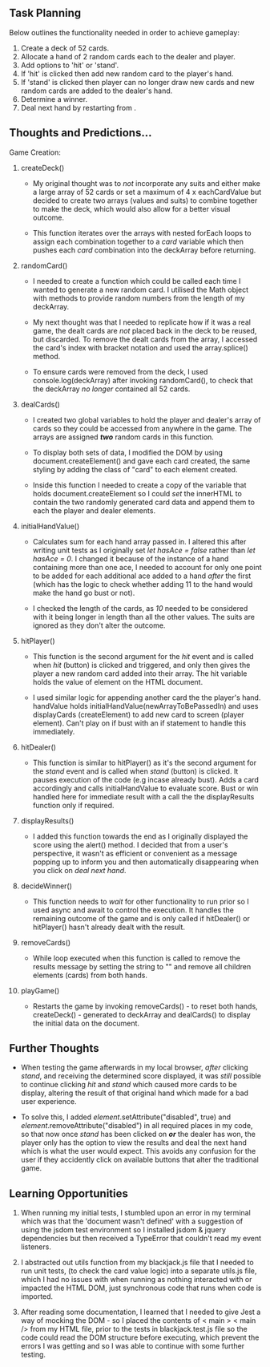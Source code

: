 ## Task Planning

Below outlines the functionality needed in order to achieve gameplay:

1. Create a deck of 52 cards.
2. Allocate a hand of 2 random cards each to the dealer and player.
3. Add options to 'hit' or 'stand'.
4. If 'hit' is clicked then add new random card to the player's hand.
5. If 'stand' is clicked then player can no longer draw new cards and new random cards are added to the dealer's hand.
6. Determine a winner.
7. Deal next hand by restarting from .

## Thoughts and Predictions...

Game Creation:

1. createDeck()

   - My original thought was to _not_ incorporate any suits and either make a large array of 52 cards or set a maximum of 4 x eachCardValue but decided to create two arrays (values and suits) to combine together to make the deck, which would also allow for a better visual outcome.

   - This function iterates over the arrays with nested forEach loops to assign each combination together to a *card* variable which then pushes each *card* combination into the deckArray before returning.

2. randomCard()

   - I needed to create a function which could be called each time I wanted to generate a new random card. I utilised the Math object with methods to provide random numbers from the length of my deckArray.

   - My next thought was that I needed to replicate how if it was a real game, the dealt cards are *not* placed back in the deck to be reused, but discarded. To remove the dealt cards from the array, I accessed the card's index with bracket notation and used the array.splice() method.

   - To ensure cards were removed from the deck, I used console.log(deckArray) after invoking randomCard(), to check that the deckArray *no longer* contained all 52 cards.

3. dealCards()

   - I created two global variables to hold the player and dealer's array of cards so they could be accessed from anywhere in the game. The arrays are assigned **_two_** random cards in this function.

   - To display both sets of data, I modified the DOM by using document.createElement() and gave each card created, the same styling by adding the class of "card" to each element created.

   - Inside this function I needed to create a copy of the variable that holds document.createElement so I could *set* the innerHTML to contain the two randomly generated card data and append them to each the player and dealer elements.

4. initialHandValue()

   - Calculates sum for each hand array passed in. I altered this after writing unit tests as I originally set *let hasAce = false* rather than *let hasAce = 0*. I changed it because of the instance of a hand containing more than one ace, I needed to account for only one point to be added for each additional ace added to a hand *after* the first (which has the logic to check whether adding 11 to the hand would make the hand go bust or not).

   - I checked the length of the cards, as _10_ needed to be considered with it being longer in length than all the other values. The suits are ignored as they don't alter the outcome.

5. hitPlayer()

   - This function is the second argument for the *hit* event and is called when *hit* (button) is clicked and triggered, and only then gives the player a new random card added into their array. The hit variable holds the value of element on the HTML document. 
   
   - I used similar logic for appending another card the the player's hand. handValue holds initialHandValue(newArrayToBePassedIn) and uses displayCards (createElement) to add new card to screen (player element). Can't play on if bust with an if statement to handle this immediately.

6. hitDealer()

   - This function is similar to hitPlayer() as it's the second argument for the *stand* event and is called when *stand* (button) is clicked. It pauses execution of the code (e.g incase already bust). Adds a card accordingly and calls initialHandValue to evaluate score. Bust or win handled here for immediate result with a call the the displayResults function only if required.

7. displayResults()

   - I added this function towards the end as I originally displayed the score using the alert() method. I decided that from a user's perspective, it wasn't as efficient or convenient as a message popping up to inform you and then automatically disappearing when you click on *deal next hand*.

8. decideWinner()

   - This function needs to *wait* for other functionality to run prior so I used async and await to control the execution. It handles the remaining outcome of the game and is only called if hitDealer() or hitPlayer() hasn't already dealt with the result.

9. removeCards()

   - While loop executed when this function is called to remove the results message by setting the string to "" and remove all children elements (cards) from both hands.

10. playGame()

    - Restarts the game by invoking removeCards() - to reset both hands, createDeck() - generated to deckArray and dealCards() to display the initial data on the document.

## Further Thoughts

- When testing the game afterwards in my local browser, _after_ clicking *stand*, and receiving the determined score displayed, it was _still_ possible to continue clicking *hit* and *stand* which caused more cards to be display, altering the result of that original hand which made for a bad user experience.

- To solve this, I added *element*.setAttribute("disabled", true) and *element*.removeAttribute("disabled") in all required places in my code, so that now once *stand* has been clicked on **_or_** the dealer has won, the player only has the option to view the results and deal the next hand which is what the user would expect. This avoids any confusion for the user if they accidently click on available buttons that alter the traditional game.

## Learning Opportunities

1. When running my initial tests, I stumbled upon an error in my terminal which was that the 'document wasn't defined' with a suggestion of using the jsdom test environment so I installed jsdom & jquery dependencies but then received a TypeError that couldn't read my event listeners.

2. I abstracted out utils function from my blackjack.js file that I needed to run unit tests, (to check the card value logic) into a separate utils.js file, which I had no issues with when running as nothing interacted with or impacted the HTML DOM, just synchronous code that runs when code is imported.

3. After reading some documentation, I learned that I needed to give Jest a way of mocking the DOM - so I placed the contents of < main > < main /> from my HTML file, prior to the tests in blackjack.test.js file so the code could read the DOM structure before executing, which prevent the errors I was getting and so I was able to continue with some further testing.

